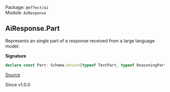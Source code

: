 Package: `@effect/ai`<br />
Module: `AiResponse`<br />

## AiResponse.Part

Represents an single part of a response received from a large language model.

**Signature**

```ts
declare const Part: Schema.Union<[typeof TextPart, typeof ReasoningPart, typeof RedactedReasoningPart, typeof ToolCallPart, typeof MetadataPart, typeof FinishPart]>
```

[Source](https://github.com/Effect-TS/effect/tree/main/packages/ai/ai/src/AiResponse.ts#L690)

Since v1.0.0